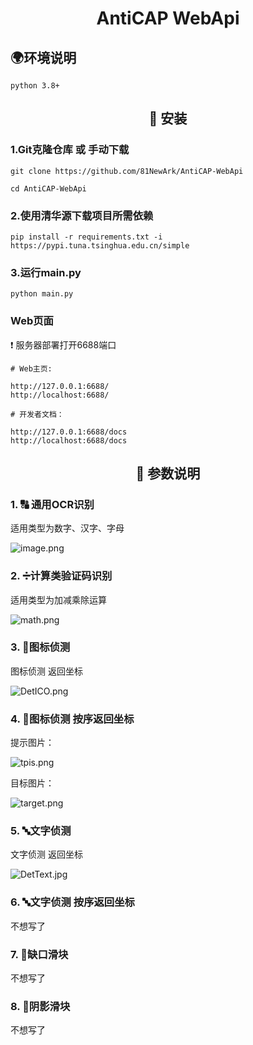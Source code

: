 <div align="center">

# AntiCAP WebApi

</div>

## 🌍环境说明
```
python 3.8+
```

<div align="center">

## 📁 安装

</div>

###  1.Git克隆仓库 或 手动下载

```
git clone https://github.com/81NewArk/AntiCAP-WebApi

cd AntiCAP-WebApi
```



### 2.使用清华源下载项目所需依赖
```
pip install -r requirements.txt -i https://pypi.tuna.tsinghua.edu.cn/simple
```


### 3.运行main.py
```
python main.py
```


###  Web页面
❗ 服务器部署打开6688端口

```
# Web主页:

http://127.0.0.1:6688/
http://localhost:6688/

# 开发者文档：

http://127.0.0.1:6688/docs
http://localhost:6688/docs
```
<div align="center">

## 📄 参数说明

</div>


### 1. 🔠 通用OCR识别

适用类型为数字、汉字、字母

![image.png](https://img.picui.cn/free/2025/05/30/6839c849174f6.png)



### 2. ➗计算类验证码识别

适用类型为加减乘除运算

![math.png](https://img.picui.cn/free/2025/05/30/6839ccef3f14d.png)



### 3. 🎯图标侦测

图标侦测 返回坐标

![DetICO.png](https://img.picui.cn/free/2025/05/30/6839d08b04eaf.png)



### 4. 🎯图标侦测 按序返回坐标


提示图片：

![tpis.png](https://img.picui.cn/free/2025/05/30/6839d3026e2f3.png)

目标图片：

![target.png](https://img.picui.cn/free/2025/05/30/6839d08b04eaf.png)



### 5. 🔤文字侦测

文字侦测 返回坐标

![DetText.jpg](https://img.picui.cn/free/2025/05/30/6839d4771db7c.jpg)


### 6. 🔤文字侦测 按序返回坐标

不想写了

### 7. 🧩缺口滑块

不想写了

### 8. 🏻阴影滑块

不想写了

